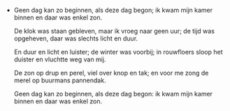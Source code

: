 - Geen dag kan zo beginnen,
  als deze dag begon;
  ik kwam mijn kamer binnen
  en daar was enkel zon.
  
  De klok was staan gebleven,
  maar ik vroeg naar geen uur;
  de tijd was opgeheven,
  daar was slechts licht en duur.
  
  En duur en licht en luister;
  de winter was voorbij;
  in rouwfloers sloop het duister
  en vluchtte weg van mij.
  
  De zon op drup en perel,
  viel over knop en tak;
  en voor me zong de merel
  op buurmans pannendak.
  
  Geen dag kan zo beginnen,
  als deze dag begon:
  ik kwam mijn kamer binnen
  en daar was enkel zon.